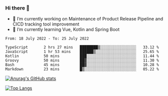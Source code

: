### Hi there 👋

- 🔭 I’m currently working on Maintenance of Product Release Pipeline and CICD tracking tool improvement
- 🌱 I’m currently learning Vue, Kotlin and Spring Boot

<!--START_SECTION:waka-->

```text
From: 18 July 2022 - To: 25 July 2022

TypeScript       2 hrs 27 mins   ████████▒░░░░░░░░░░░░░░░░   33.12 %
JavaScript       1 hr 53 mins    ██████▒░░░░░░░░░░░░░░░░░░   25.65 %
Kotlin           50 mins         ███░░░░░░░░░░░░░░░░░░░░░░   11.44 %
Groovy           50 mins         ██▓░░░░░░░░░░░░░░░░░░░░░░   11.30 %
Bash             45 mins         ██▓░░░░░░░░░░░░░░░░░░░░░░   10.28 %
Markdown         23 mins         █▒░░░░░░░░░░░░░░░░░░░░░░░   05.22 %
```

<!--END_SECTION:waka-->

[![Anurag's GitHub stats](https://github-readme-stats.vercel.app/api?username=yunhao981&show_icons=true&theme=solarized-dark)](https://github.com/anuraghazra/github-readme-stats)

[![Top Langs](https://github-readme-stats.vercel.app/api/top-langs/?username=yunhao981&theme=solarized-dark&layout=compact)](https://github.com/anuraghazra/github-readme-stats)

<!--
**yunhao981/yunhao981** is a ✨ _special_ ✨ repository because its `README.md` (this file) appears on your GitHub profile.

Here are some ideas to get you started:

- 🔭 I’m currently working on Maintenance of Release Pipeline and CICD tracking tool improvement
- 🌱 I’m currently learning Vue, Kotlin and Spring Boot
- 👯 I’m looking to collaborate on ...
- 🤔 I’m looking for help with ...
- 💬 Ask me about ...
- 📫 How to reach me: ...
- 😄 Pronouns: ...
- ⚡ Fun fact: ...
-->



